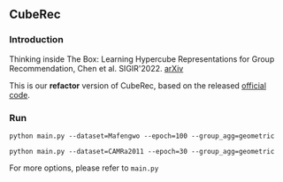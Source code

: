 ## CubeRec

### Introduction

Thinking inside The Box: Learning Hypercube Representations for Group Recommendation, Chen et al. SIGIR'2022. [arXiv](https://arxiv.org/abs/2204.02592)

This is our **refactor** version of CubeRec, based on the released [official code](https://github.com/jinglong0407/CubeRec).


### Run 

```
python main.py --dataset=Mafengwo --epoch=100 --group_agg=geometric

python main.py --dataset=CAMRa2011 --epoch=30 --group_agg=geometric
```

For more options, please refer to `main.py`

